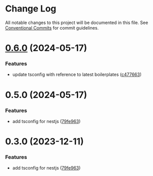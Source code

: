 # Change Log

All notable changes to this project will be documented in this file.
See [Conventional Commits](https://conventionalcommits.org) for commit guidelines.

# [0.6.0](https://github.com/pasteltech/coding-standard-typescript/compare/v0.5.0...v0.6.0) (2024-05-17)


### Features

* update tsconfig with reference to latest boilerplates ([c477663](https://github.com/pasteltech/coding-standard-typescript/commit/c477663063c38160d665045c148122fd80e169ac))





# 0.5.0 (2024-05-17)


### Features

* add tsconfig for nestjs ([79fe963](https://github.com/pasteltech/coding-standard-typescript/commit/79fe963a4cb16f4fa284807fcf7403c74acf7e44))





# 0.3.0 (2023-12-11)


### Features

* add tsconfig for nestjs ([79fe963](https://github.com/pasteltech/coding-standard-typescript/commit/79fe963a4cb16f4fa284807fcf7403c74acf7e44))
